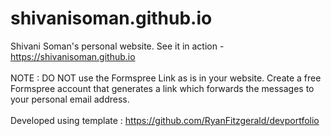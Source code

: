 # shivanisoman.github.io
Shivani Soman's personal website. See it in action - https://shivanisoman.github.io
</br>
</br>
NOTE : DO NOT use the Formspree Link as is in your website. Create a free Formspree account that generates a link which forwards the messages to your personal email address.
</br>
</br>
Developed using template : https://github.com/RyanFitzgerald/devportfolio
